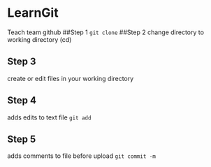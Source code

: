 # LearnGit
Teach team github
##Step 1
```git clone```
##Step 2
change directory to working directory (cd)
## Step 3
create or edit files in your working directory
## Step 4
adds edits to text file
```git add```
## Step 5
adds comments to file before upload
```git commit -m```
